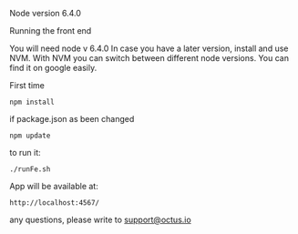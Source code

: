 
Node version 6.4.0

Running the front end

You will need node v 6.4.0
In case you have a later version, install and use NVM. 
With NVM you can switch between different node versions.
You can find it on google easily.

First time

```
npm install
```

if package.json as been changed

```
npm update
```


to run it:
```
./runFe.sh
```

App will be available at:
```
http://localhost:4567/
```


any questions, please write to support@octus.io


